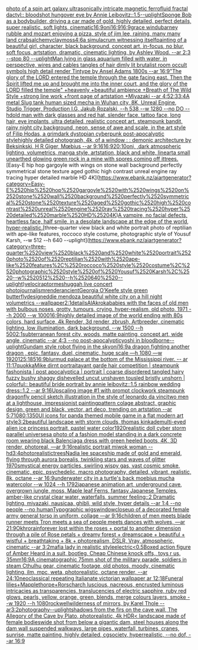 [photo of a spin art galaxy ultrasonically intricate magnetic ferrofluid fractal dactyl:: bloodshot hungover eye by Annie Leibovitz::1.5](https://www.ebank.nz/aiartgenerator?category=photo%2520of%2520a%2520spin%2520art%2520galaxy%2520ultrasonically%2520intricate%2520magnetic%2520ferrofluid%2520fractal%2520dactyl%3A%3A%2520bloodshot%2520hungover%2520eye%2520by%2520Annie%2520Leibovitz%3A%3A1.5)[--uplight](https://www.ebank.nz/aiartgenerator?category=--uplight)[Sponge Bob as a bodybuilder, driving a car made of gold, highly detailed, perfect details, super realistic, soft lights, cinematic](https://www.ebank.nz/aiartgenerator?category=Sponge%2520Bob%2520as%2520a%2520bodybuilder%2C%2520driving%2520a%2520car%2520made%2520of%2520gold%2C%2520highly%2520detailed%2C%2520perfect%2520details%2C%2520super%2520realistic%2C%2520soft%2520lights%2C%2520cinematic)[16:9](https://www.ebank.nz/aiartgenerator?category=16%3A9)[oni](https://www.ebank.nz/aiartgenerator?category=oni)[16:9](https://www.ebank.nz/aiartgenerator?category=16%3A9)[16:9](https://www.ebank.nz/aiartgenerator?category=16%3A9)[grace windu](https://www.ebank.nz/aiartgenerator?category=grace%2520windu)[barney rubble and mozart enjoying a pizza, style of jim lee, raining, many many land crabs](https://www.ebank.nz/aiartgenerator?category=barney%2520rubble%2520and%2520mozart%2520enjoying%2520a%2520pizza%2C%2520style%2520of%2520jim%2520lee%2C%2520raining%2C%2520many%2520many%2520land%2520crabs)[alchemy](https://www.ebank.nz/aiartgenerator?category=alchemy)[clay](https://www.ebank.nz/aiartgenerator?category=clay)[moss](https://www.ebank.nz/aiartgenerator?category=moss)[4:6](https://www.ebank.nz/aiartgenerator?category=4%3A6)[a simulacrum witnessing itself](https://www.ebank.nz/aiartgenerator?category=a%2520simulacrum%2520witnessing%2520itself)[painting of a beautiful girl, character, black background, concept art, in-focus, no blur, soft focus, artstation, dramatic, cinematic lighting, by Ashley Wood. --ar 2:3 --stop 80 --uplight](https://www.ebank.nz/aiartgenerator?category=painting%2520of%2520a%2520beautiful%2520girl%2C%2520character%2C%2520black%2520background%2C%2520concept%2520art%2C%2520in-focus%2C%2520no%2520blur%2C%2520soft%2520focus%2C%2520artstation%2C%2520dramatic%2C%2520cinematic%2520lighting%2C%2520by%2520Ashley%2520Wood.%2520--ar%25202%3A3%2520--stop%252080%2520--uplight)[Man lying in glass aquarium  filled with water, in perspective, wires and cables tangles of hair dimly lit brutalist room occult symbols high detail render Tintype by Ansel Adams 1800s --ar 16:9](https://www.ebank.nz/aiartgenerator?category=Man%2520lying%2520in%2520glass%2520aquarium%2520%2520filled%2520with%2520water%2C%2520in%2520perspective%2C%2520wires%2520and%2520cables%2520tangles%2520of%2520hair%2520dimly%2520lit%2520brutalist%2520room%2520occult%2520symbols%2520high%2520detail%2520render%2520Tintype%2520by%2520Ansel%2520Adams%25201800s%2520--ar%252016%3A9)["The glory of the LORD entered the temple through the gate facing east. Then the Spirit lifted me up and brought me into the inner court, and the glory of the LORD filled the temple" +heavenly +beautiful ambience +Breath of The Wild Style +strong line work +front page of artstation +Miyazaki --ar 4:5](https://www.ebank.nz/aiartgenerator?category=%22The%2520glory%2520of%2520the%2520LORD%2520entered%2520the%2520temple%2520through%2520the%2520gate%2520facing%2520east.%2520Then%2520the%2520Spirit%2520lifted%2520me%2520up%2520and%2520brought%2520me%2520into%2520the%2520inner%2520court%2C%2520and%2520the%2520glory%2520of%2520the%2520LORD%2520filled%2520the%2520temple%22%2520%2Bheavenly%2520%2Bbeautiful%2520ambience%2520%2BBreath%2520of%2520The%2520Wild%2520Style%2520%2Bstrong%2520line%2520work%2520%2Bfront%2520page%2520of%2520artstation%2520%2BMiyazaki%2520--ar%25204%3A5)[2:3](https://www.ebank.nz/aiartgenerator?category=2%3A3)[3:4](https://www.ebank.nz/aiartgenerator?category=3%3A4)[A metal Slug tank human sized mecha in Wuhan city, 8K, Unreal Engine, Studio Trigger, Production I.G, Jakub Rozalski, --h 538 --w 1280 --no DO --hd](https://www.ebank.nz/aiartgenerator?category=A%2520metal%2520Slug%2520tank%2520human%2520sized%2520mecha%2520in%2520Wuhan%2520city%2C%25208K%2C%2520Unreal%2520Engine%2C%2520Studio%2520Trigger%2C%2520Production%2520I.G%2C%2520Jakub%2520Rozalski%2C%2520--h%2520538%2520--w%25201280%2520--no%2520DO%2520--hd)[old man with dark glasses and red hat, slender face, tattoo face, long hair, eye implants, ultra detailed, realistic concept art. steampunk bandit, rainy night city background, neon, sense of awe and scale, in the art style of Filip Hodas, a grimdark dystopian cyberpunk post-apocalyptic style](https://www.ebank.nz/aiartgenerator?category=old%2520man%2520with%2520dark%2520glasses%2520and%2520red%2520hat%2C%2520slender%2520face%2C%2520tattoo%2520face%2C%2520long%2520hair%2C%2520eye%2520implants%2C%2520ultra%2520detailed%2C%2520realistic%2520concept%2520art.%2520steampunk%2520bandit%2C%2520rainy%2520night%2520city%2520background%2C%2520neon%2C%2520sense%2520of%2520awe%2520and%2520scale%2C%2520in%2520the%2520art%2520style%2520of%2520Filip%2520Hodas%2C%2520a%2520grimdark%2520dystopian%2520cyberpunk%2520post-apocalyptic%2520style)[highly detailed photograph, 4k, of a window : : demonic architecture by Beksinkski, H R Giger, Mœbius --ar 9:16](https://www.ebank.nz/aiartgenerator?category=highly%2520detailed%2520photograph%2C%25204k%2C%2520of%2520a%2520window%2520%3A%2520%3A%2520demonic%2520architecture%2520by%2520Beksinkski%2C%2520H%2520R%2520Giger%2C%2520M%C5%93bius%2520--ar%25209%3A16)[16:9](https://www.ebank.nz/aiartgenerator?category=16%3A9)[20:10](https://www.ebank.nz/aiartgenerator?category=20%3A10)[oni, ,dark atmospheric lighting, volumetrics, manga style, artstation, black and white, lineart](https://www.ebank.nz/aiartgenerator?category=oni%2C%2520%2Cdark%2520atmospheric%2520lighting%2C%2520volumetrics%2C%2520manga%2520style%2C%2520artstation%2C%2520black%2520and%2520white%2C%2520lineart)[a small unearthed glowing green rock in a mine with spores coming off it](https://www.ebank.nz/aiartgenerator?category=a%2520small%2520unearthed%2520glowing%2520green%2520rock%2520in%2520a%2520mine%2520with%2520spores%2520coming%2520off%2520it)[trees.](https://www.ebank.nz/aiartgenerator?category=trees.)[Easy-E hip hop gargoyle with wings on stone wall background perfectly symmetrical stone texture aged gothic high contrast unreal engine ray tracing hyper detailed marble HD 4K](https://www.ebank.nz/aiartgenerator?category=Easy-E%2520hip%2520hop%2520gargoyle%2520with%2520wings%2520on%2520stone%2520wall%2520background%2520perfectly%2520symmetrical%2520stone%2520texture%2520aged%2520gothic%2520high%2520contrast%2520unreal%2520engine%2520ray%2520tracing%2520hyper%2520detailed%2520marble%2520HD%25204K)[A vampire, no facial defects, heartless face, half smile, in a desolate landscape at the edge of the world, hyper-realistic.](https://www.ebank.nz/aiartgenerator?category=A%2520vampire%2C%2520no%2520facial%2520defects%2C%2520heartless%2520face%2C%2520half%2520smile%2C%2520in%2520a%2520desolate%2520landscape%2520at%2520the%2520edge%2520of%2520the%2520world%2C%2520hyper-realistic.)[three-quarter view black and white portrait photo of reptilian with ape-like features, roccoco style costume, photographic style of Yousuf Karsh, --w 512 --h 640 --uplight](https://www.ebank.nz/aiartgenerator?category=three-quarter%2520view%2520black%2520and%2520white%2520portrait%2520photo%2520of%2520reptilian%2520with%2520ape-like%2520features%2C%2520roccoco%2520style%2520costume%2C%2520photographic%2520style%2520of%2520Yousuf%2520Karsh%2C%2520--w%2520512%2520--h%2520640%2520--uplight)[velociraptor](https://www.ebank.nz/aiartgenerator?category=velociraptor)[meshuggah live concert photojournalism](https://www.ebank.nz/aiartgenerator?category=meshuggah%2520live%2520concert%2520photojournalism)[render](https://www.ebank.nz/aiartgenerator?category=render)[ancient](https://www.ebank.nz/aiartgenerator?category=ancient)[Georgia O’Keefe style green butterfly](https://www.ebank.nz/aiartgenerator?category=Georgia%2520O%E2%80%99Keefe%2520style%2520green%2520butterfly)[design](https://www.ebank.nz/aiartgenerator?category=design)[eddie mendoza beautiful white city on a hill night volumetrics --wallpaper](https://www.ebank.nz/aiartgenerator?category=eddie%2520mendoza%2520beautiful%2520white%2520city%2520on%2520a%2520hill%2520night%2520volumetrics%2520--wallpaper)[2:1](https://www.ebank.nz/aiartgenerator?category=2%3A1)[details](https://www.ebank.nz/aiartgenerator?category=details)[AlAkroka](https://www.ebank.nz/aiartgenerator?category=AlAkroka)[babies with the faces of old men with bulbous noses, grotty, tumours, crying, hyper-realism, old photo, 1971 --h 2000 --w 1000](https://www.ebank.nz/aiartgenerator?category=babies%2520with%2520the%2520faces%2520of%2520old%2520men%2520with%2520bulbous%2520noses%2C%2520grotty%2C%2520tumours%2C%2520crying%2C%2520hyper-realism%2C%2520old%2520photo%2C%25201971%2520--h%25202000%2520--w%25201000)[16:9](https://www.ebank.nz/aiartgenerator?category=16%3A9)[highly detailed image of the world ending with 80s colors, hard surface, 4k Render, 3d render, zbrush, Artbreeder, cinematic lighting, low illumination, dark background. --w 1500 --h 500](https://www.ebank.nz/aiartgenerator?category=highly%2520detailed%2520image%2520of%2520the%2520world%2520ending%2520with%252080s%2520colors%2C%2520hard%2520surface%2C%25204k%2520Render%2C%25203d%2520render%2C%2520zbrush%2C%2520Artbreeder%2C%2520cinematic%2520lighting%2C%2520low%2520illumination%2C%2520dark%2520background.%2520--w%25201500%2520--h%2520500)[2:1](https://www.ebank.nz/aiartgenerator?category=2%3A1)[subterranean forest city, woods, matte painting, concept art, wide angle, cinematic  --ar 4:3 --no post-apocalyptic](https://www.ebank.nz/aiartgenerator?category=subterranean%2520forest%2520city%2C%2520woods%2C%2520matte%2520painting%2C%2520concept%2520art%2C%2520wide%2520angle%2C%2520cinematic%2520%2520--ar%25204%3A3%2520--no%2520post-apocalyptic)[yoshi in bloodborne](https://www.ebank.nz/aiartgenerator?category=yoshi%2520in%2520bloodborne)[--uplight](https://www.ebank.nz/aiartgenerator?category=--uplight)[Gundam style robot flying in the sky](https://www.ebank.nz/aiartgenerator?category=Gundam%2520style%2520robot%2520flying%2520in%2520the%2520sky)[oni](https://www.ebank.nz/aiartgenerator?category=oni)[16:9](https://www.ebank.nz/aiartgenerator?category=16%3A9)[a dragon fighting another dragon , epic, fantasy, duel, cinematic, huge scale —h 1080 —w 1920](https://www.ebank.nz/aiartgenerator?category=a%2520dragon%2520fighting%2520another%2520dragon%2520%2C%2520epic%2C%2520fantasy%2C%2520duel%2C%2520cinematic%2C%2520huge%2520scale%2520%E2%80%94h%25201080%2520%E2%80%94w%25201920)[125:185](https://www.ebank.nz/aiartgenerator?category=125%3A185)[16:9](https://www.ebank.nz/aiartgenerator?category=16%3A9)[blur](https://www.ebank.nz/aiartgenerator?category=blur)[mud palace at the bottom of the Mississippi river. -- ar 11:17](https://www.ebank.nz/aiartgenerator?category=mud%2520palace%2520at%2520the%2520bottom%2520of%2520the%2520Mississippi%2520river.%2520--%2520ar%252011%3A17)[quokka](https://www.ebank.nz/aiartgenerator?category=quokka)[Mike dirnt portrait](https://www.ebank.nz/aiartgenerator?category=Mike%2520dirnt%2520portrait)[avant garde hair competition | steampunk fashonista | post apocalyptica | portrait | coarse disordered tangled hairy fuzzy bushy shaggy dishevelled uncut unshaven tousled bristly unshorn | colorful:: beautiful bride portrait by annie leibovitz::1.5 rainbow wedding dress::1.2 --ar 9:16](https://www.ebank.nz/aiartgenerator?category=avant%2520garde%2520hair%2520competition%2520%7C%2520steampunk%2520fashonista%2520%7C%2520post%2520apocalyptica%2520%7C%2520portrait%2520%7C%2520coarse%2520disordered%2520tangled%2520hairy%2520fuzzy%2520bushy%2520shaggy%2520dishevelled%2520uncut%2520unshaven%2520tousled%2520bristly%2520unshorn%2520%7C%2520colorful%3A%3A%2520beautiful%2520bride%2520portrait%2520by%2520annie%2520leibovitz%3A%3A1.5%2520rainbow%2520wedding%2520dress%3A%3A1.2%2520--ar%25209%3A16)[Upscaling image #1 with prompt ](https://www.ebank.nz/aiartgenerator?category=Upscaling%2520image%2520%231%2520with%2520prompt%2520)[clockwork steampunk dragonfly pencil sketch illustration in the style of leonardo da vinci](https://www.ebank.nz/aiartgenerator?category=clockwork%2520steampunk%2520dragonfly%2520pencil%2520sketch%2520illustration%2520in%2520the%2520style%2520of%2520leonardo%2520da%2520vinci)[two men at a lighthouse, impressionist painting](https://www.ebank.nz/aiartgenerator?category=two%2520men%2520at%2520a%2520lighthouse%2C%2520impressionist%2520painting)[pattern colage abstract, graphic design, green and black, vector, art deco, trending on artstation --ar 5:7](https://www.ebank.nz/aiartgenerator?category=pattern%2520colage%2520abstract%2C%2520graphic%2520design%2C%2520green%2520and%2520black%2C%2520vector%2C%2520art%2520deco%2C%2520trending%2520on%2520artstation%2520--ar%25205%3A7)[1080:1350](https://www.ebank.nz/aiartgenerator?category=1080%3A1350)[UI icons for panda themed mobile game in a flat modern art style](https://www.ebank.nz/aiartgenerator?category=UI%2520icons%2520for%2520panda%2520themed%2520mobile%2520game%2520in%2520a%2520flat%2520modern%2520art%2520style)[3:2](https://www.ebank.nz/aiartgenerator?category=3%3A2)[beautiful landscape with storm clouds, thomas kinkade](https://www.ebank.nz/aiartgenerator?category=beautiful%2520landscape%2520with%2520storm%2520clouds%2C%2520thomas%2520kinkade)[multi-eyed alien ice princess portrait, pastel water color](https://www.ebank.nz/aiartgenerator?category=multi-eyed%2520alien%2520ice%2520princess%2520portrait%2C%2520pastel%2520water%2520color)[1920](https://www.ebank.nz/aiartgenerator?category=1920)[realistic doll cyber storm parallel universes](https://www.ebank.nz/aiartgenerator?category=realistic%2520doll%2520cyber%2520storm%2520parallel%2520universes)[a photo of a fashion model standing in a dark concrete room wearing black Balenciaga dress with green heeled boots, 4K, 3D render, photoreal, —ar 9:16](https://www.ebank.nz/aiartgenerator?category=a%2520photo%2520of%2520a%2520fashion%2520model%2520standing%2520in%2520a%2520dark%2520concrete%2520room%2520wearing%2520black%2520Balenciaga%2520dress%2520with%2520green%2520heeled%2520boots%2C%25204K%2C%25203D%2520render%2C%2520photoreal%2C%2520%E2%80%94ar%25209%3A16)[realistic portrait miwok woman --hd](https://www.ebank.nz/aiartgenerator?category=realistic%2520portrait%2520miwok%2520woman%2520--hd)[3:4](https://www.ebank.nz/aiartgenerator?category=3%3A4)[photorealistic](https://www.ebank.nz/aiartgenerator?category=photorealistic)[trees](https://www.ebank.nz/aiartgenerator?category=trees)[Nadia lee spaceship made of gold and emerald, flying through aurora borealis, twinkling stars and waves of glitter 1970s](https://www.ebank.nz/aiartgenerator?category=Nadia%2520lee%2520spaceship%2520made%2520of%2520gold%2520and%2520emerald%2C%2520flying%2520through%2520aurora%2520borealis%2C%2520twinkling%2520stars%2520and%2520waves%2520of%2520glitter%25201970s)[mystical energy particles, swirling wispy gas, vast cosmic smoke, cinematic, epic, psychedelic, macro photography, detailed, vibrant, realistic, 8k, octane --ar 16:9](https://www.ebank.nz/aiartgenerator?category=mystical%2520energy%2520particles%2C%2520swirling%2520wispy%2520gas%2C%2520vast%2520cosmic%2520smoke%2C%2520cinematic%2C%2520epic%2C%2520psychedelic%2C%2520macro%2520photography%2C%2520detailed%2C%2520vibrant%2C%2520realistic%2C%25208k%2C%2520octane%2520--ar%252016%3A9)[underwater city in a turtle's back  moebius mucha watercolor --w 1024 --h 1792](https://www.ebank.nz/aiartgenerator?category=underwater%2520city%2520in%2520a%2520turtle%27s%2520back%2520%2520moebius%2520mucha%2520watercolor%2520--w%25201024%2520--h%25201792)[japanese animation art, underground cave, overgrown jungle, moss, Maple leaf Ferns, fantasy Japanese Temples, amber-like crystal clear water, waterfalls, summer feeling::2 Dramatic lighting, miyazaki, nausicaa, ghibli, wild style, hyper details --ar 1:4 --no people --no human](https://www.ebank.nz/aiartgenerator?category=japanese%2520animation%2520art%2C%2520underground%2520cave%2C%2520overgrown%2520jungle%2C%2520moss%2C%2520Maple%2520leaf%2520Ferns%2C%2520fantasy%2520Japanese%2520Temples%2C%2520amber-like%2520crystal%2520clear%2520water%2C%2520waterfalls%2C%2520summer%2520feeling%3A%3A2%2520Dramatic%2520lighting%2C%2520miyazaki%2C%2520nausicaa%2C%2520ghibli%2C%2520wild%2520style%2C%2520hyper%2520details%2520--ar%25201%3A4%2520--no%2520people%2520--no%2520human)[Typographic wigs](https://www.ebank.nz/aiartgenerator?category=Typographic%2520wigs)[window](https://www.ebank.nz/aiartgenerator?category=window)[closeup of a decorated female army general torso in uniform, collage —ar 9:16](https://www.ebank.nz/aiartgenerator?category=closeup%2520of%2520a%2520decorated%2520female%2520army%2520general%2520torso%2520in%2520uniform%2C%2520collage%2520%E2%80%94ar%25209%3A16)[children of men meets blade runner meets Tron meets a sea of people meets dances with wolves, —ar 21:9](https://www.ebank.nz/aiartgenerator?category=children%2520of%2520men%2520meets%2520blade%2520runner%2520meets%2520Tron%2520meets%2520a%2520sea%2520of%2520people%2520meets%2520dances%2520with%2520wolves%2C%2520%E2%80%94ar%252021%3A9)[Okhro](https://www.ebank.nz/aiartgenerator?category=Okhro)[rain](https://www.ebank.nz/aiartgenerator?category=rain)[forever lost within the roses + portal to another dimension through a pile of Rose petals + dreamy forest + dreamscape + beautiful + wistful + breathtaking + 8k + photorealism, DSLR, Vray, atmospheric, cinematic --ar 3:2](https://www.ebank.nz/aiartgenerator?category=forever%2520lost%2520within%2520the%2520roses%2520%2B%2520portal%2520to%2520another%2520dimension%2520through%2520a%2520pile%2520of%2520Rose%2520petals%2520%2B%2520dreamy%2520forest%2520%2B%2520dreamscape%2520%2B%2520beautiful%2520%2B%2520wistful%2520%2B%2520breathtaking%2520%2B%25208k%2520%2B%2520photorealism%2C%2520DSLR%2C%2520Vray%2C%2520atmospheric%2C%2520cinematic%2520--ar%25203%3A2)[mafia lady in realistic style](https://www.ebank.nz/aiartgenerator?category=mafia%2520lady%2520in%2520realistic%2520style)[electric](https://www.ebank.nz/aiartgenerator?category=electric)[<0.5](https://www.ebank.nz/aiartgenerator?category=%3C0.5)[Boxed action figure of Amber Heard in a suit, bootleg, Cheap Chinese knock offs,, toys r us, 35mm](https://www.ebank.nz/aiartgenerator?category=Boxed%2520action%2520figure%2520of%2520Amber%2520Heard%2520in%2520a%2520suit%2C%2520bootleg%2C%2520Cheap%2520Chinese%2520knock%2520offs%2C%2C%2520toys%2520r%2520us%2C%252035mm)[16:9](https://www.ebank.nz/aiartgenerator?category=16%3A9)[A cinematographic 75mm shot of the military parade, soldiers in steam Cthulhu gear, cinematic footage, old photos, moody, cinematic lighting, ilm, mpc, weta, photorealistic, octane render, --ar 24:10](https://www.ebank.nz/aiartgenerator?category=A%2520cinematographic%252075mm%2520shot%2520of%2520the%2520military%2520parade%2C%2520soldiers%2520in%2520steam%2520Cthulhu%2520gear%2C%2520cinematic%2520footage%2C%2520old%2520photos%2C%2520moody%2C%2520cinematic%2520lighting%2C%2520ilm%2C%2520mpc%2C%2520weta%2C%2520photorealistic%2C%2520octane%2520render%2C%2520--ar%252024%3A10)[neoclassical repeating  Italianate victorian wallpaper ar 12:18](https://www.ebank.nz/aiartgenerator?category=neoclassical%2520repeating%2520%2520Italianate%2520victorian%2520wallpaper%2520ar%252012%3A18)[Funeral lilies+Mapplethorpe+Rorscharch luscious, nacreous, encrusted luminous intricacies as transparencies, translucencies of electric sapphire, ruby red glows, pearls, yellow, orange, green, blends, merge colours layers, smoke --w 1920 --h 1080](https://www.ebank.nz/aiartgenerator?category=Funeral%2520lilies%2BMapplethorpe%2BRorscharch%2520luscious%2C%2520nacreous%2C%2520encrusted%2520luminous%2520intricacies%2520as%2520transparencies%2C%2520translucencies%2520of%2520electric%2520sapphire%2C%2520ruby%2520red%2520glows%2C%2520pearls%2C%2520yellow%2C%2520orange%2C%2520green%2C%2520blends%2C%2520merge%2520colours%2520layers%2C%2520smoke%2520--w%25201920%2520--h%25201080)[rockwell](https://www.ebank.nz/aiartgenerator?category=rockwell)[wilderness of mirrors, by Karel Thole -- ar3:2](https://www.ebank.nz/aiartgenerator?category=wilderness%2520of%2520mirrors%2C%2520by%2520Karel%2520Thole%2520--%2520ar3%3A2)[photography](https://www.ebank.nz/aiartgenerator?category=photography)[--uplight](https://www.ebank.nz/aiartgenerator?category=--uplight)[shadows from the firs on the cave wall, The Allegory of the Cave by Plato, photorealistic, 4k HDR](https://www.ebank.nz/aiartgenerator?category=shadows%2520from%2520the%2520firs%2520on%2520the%2520cave%2520wall%2C%2520The%2520Allegory%2520of%2520the%2520Cave%2520by%2520Plato%2C%2520photorealistic%2C%25204k%2520HDR)[< landscape made of female bodies](https://www.ebank.nz/aiartgenerator?category=%3C%2520landscape%2520made%2520of%2520female%2520bodies)[wide shot from below a gigantic dam, steel houses along the dam wall suspended walkways, large pipes, waterfall, turbines, cranes, sunrise, matte painting, highly detailed, cgsociety, hyperrealistic, --no dof, --ar 16:9](https://www.ebank.nz/aiartgenerator?category=wide%2520shot%2520from%2520below%2520a%2520gigantic%2520dam%2C%2520steel%2520houses%2520along%2520the%2520dam%2520wall%2520suspended%2520walkways%2C%2520large%2520pipes%2C%2520waterfall%2C%2520turbines%2C%2520cranes%2C%2520sunrise%2C%2520matte%2520painting%2C%2520highly%2520detailed%2C%2520cgsociety%2C%2520hyperrealistic%2C%2520--no%2520dof%2C%2520--ar%252016%3A9)